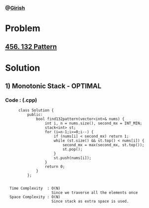 ### @[Girish](https://www.linkedin.com/in/girish-sudhakar/)

# Problem

## [456. 132 Pattern](https://leetcode.com/problems/132-pattern/)


# Solution 

## 1) Monotonic Stack - OPTIMAL

       
      
      
   ### Code : (.cpp)
    
          class Solution {
              public:
                  bool find132pattern(vector<int>& nums) {
                      int i, n = nums.size(), second_mx = INT_MIN;
                      stack<int> st;
                      for (i=n-1;i>=0;i--) {
                          if (nums[i] < second_mx) return 1;
                          while (st.size() && st.top() < nums[i]) {
                              second_mx = max(second_mx, st.top());
                              st.pop();
                          }
                          st.push(nums[i]);
                      }
                      return 0;
                  }
              };

 
      Time Complexity  : O(N) 
                         Since we traverse all the elements once
      Space Complexity : O(N)
                         Since stack as extra space is used.
